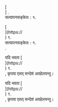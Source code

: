 [<br host>] .<br action>सत्यापनसङ्केतः : १.<br code>

[<br host>](https://<br host>) ९.<br action>सत्यापनसङ्केतः : १.<br code>.

यदि भवता [<br host>](https://<br host>) ९.<br action>, कृपया एतत् सन्देशं अवहेलयन्तु।

यदि भवता [<br host>](https://<br host>) ९.<br action>, कृपया एतत् सन्देशं अवहेलयन्तु।
